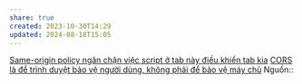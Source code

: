 ```yaml
---
share: true
created: 2023-10-30T14:29
updated: 2024-08-18T15:05
---
```

[Same-origin policy ngăn chặn việc script ở tab này điều khiển tab kia](../../Same-origin%20policy%20ng%C4%83n%20ch%E1%BA%B7n%20vi%E1%BB%87c%20script%20%E1%BB%9F%20tab%20n%C3%A0y%20%C4%91i%E1%BB%81u%20khi%E1%BB%83n%20tab%20kia.md)
[CORS là để trình duyệt bảo vệ người dùng, không phải để bảo vệ máy chủ](../../CORS%20l%C3%A0%20%C4%91%E1%BB%83%20tr%C3%ACnh%20duy%E1%BB%87t%20b%E1%BA%A3o%20v%E1%BB%87%20ng%C6%B0%E1%BB%9Di%20d%C3%B9ng,%20kh%C3%B4ng%20ph%E1%BA%A3i%20%C4%91%E1%BB%83%20b%E1%BA%A3o%20v%E1%BB%87%20m%C3%A1y%20ch%E1%BB%A7.md)
Nguồn::
